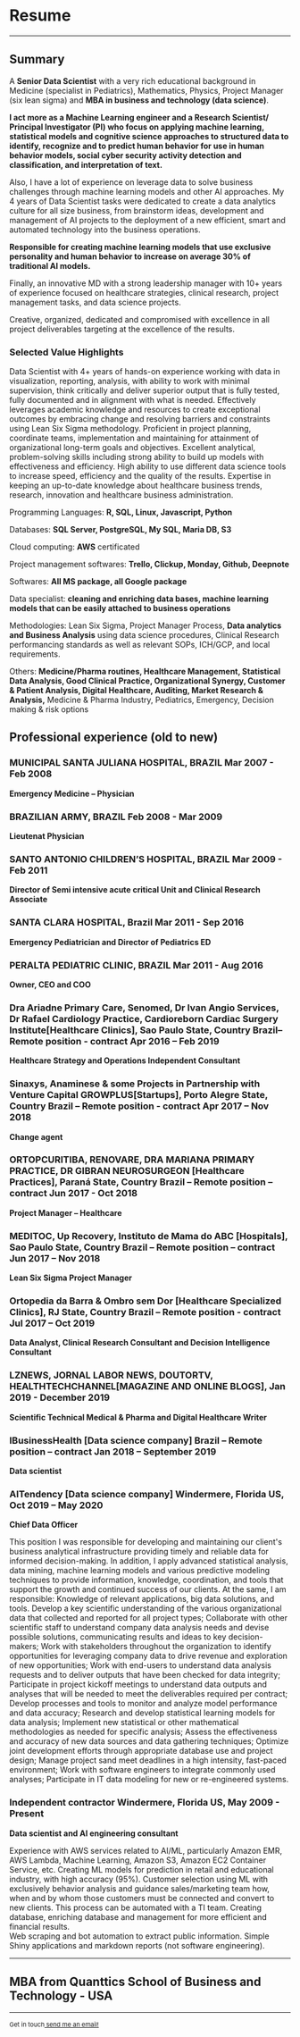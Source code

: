 # Resume

---

## Summary

A **Senior Data Scientist** with a very rich educational background in Medicine (specialist in Pediatrics), Mathematics, Physics, Project Manager (six lean sigma) and **MBA in business and technology (data science)**. 

**I act more as a Machine Learning engineer and a Research Scientist/ Principal Investigator (PI) who focus on applying machine learning, statistical models and cognitive science approaches to structured data to identify, recognize and to predict human behavior for use in human behavior models, social cyber security activity detection and classification, and interpretation of text.**

Also, I have a lot of experience on leverage data to solve business challenges through machine learning models and other AI approaches. My 4 years of Data Scientist tasks were dedicated to create a data analytics culture for all size business, from brainstorm ideas, development and management of AI projects to the deployment of a new efficient, smart and automated technology into the business operations. 

**Responsible for creating machine learning models that use exclusive personality and human behavior to increase on average 30% of traditional AI models.**

Finally, an innovative MD with a strong leadership manager with 10+ years of experience focused on healthcare strategies, clinical research, project management tasks, and data science projects. 

Creative, organized, dedicated and compromised with excellence in all project deliverables targeting at the excellence of the results.

### Selected Value Highlights

Data Scientist with 4+ years of hands-on experience working with data in visualization, reporting, analysis, with ability to work with minimal supervision, think critically and deliver superior output that is fully tested, fully documented and in alignment with what is needed.
Effectively leverages academic knowledge and resources to create exceptional outcomes by embracing change and resolving barriers and constraints using Lean Six Sigma methodology.
Proficient in project planning, coordinate teams, implementation and maintaining for attainment of organizational long-term goals and objectives.
Excellent analytical, problem-solving skills including strong ability to build up models with effectiveness and efficiency.
High ability to use different data science tools to increase speed, efficiency and the quality of the results. 
Expertise in keeping an up-to-date knowledge about healthcare business trends, research, innovation and healthcare business administration.

Programming Languages:     **R, SQL, Linux, Javascript, Python**

Databases:             **SQL Server, PostgreSQL, My SQL, Maria DB, S3**

Cloud computing:                      **AWS** certificated 

Project management softwares:   **Trello, Clickup, Monday, Github, Deepnote**

Softwares:                 **All MS package, all Google package**

Data specialist:     **cleaning and enriching data bases, machine learning models that can be easily attached to business operations**

Methodologies:    Lean Six Sigma, Project Manager Process, **Data analytics and Business Analysis** using data science procedures, Clinical Research performancing standards as well as relevant SOPs, ICH/GCP, and local requirements.

Others:    **Medicine/Pharma routines, Healthcare Management, Statistical Data Analysis, Good Clinical Practice, Organizational Synergy, Customer & Patient Analysis, Digital Healthcare, Auditing, Market Research & Analysis,** Medicine & Pharma Industry, Pediatrics, Emergency, Decision making & risk options

## Professional experience (old to new)


### MUNICIPAL SANTA JULIANA HOSPITAL, BRAZIL Mar 2007 - Feb 2008

**Emergency Medicine – Physician**


### BRAZILIAN ARMY, BRAZIL Feb 2008 - Mar 2009

**Lieutenat Physician** 


### SANTO ANTONIO CHILDREN’S HOSPITAL, BRAZIL Mar 2009 - Feb 2011

**Director of Semi intensive acute critical Unit and Clinical Research Associate** 


### SANTA CLARA HOSPITAL, Brazil Mar 2011 - Sep 2016

**Emergency Pediatrician and Director of Pediatrics ED**


### PERALTA PEDIATRIC CLINIC, BRAZIL  Mar 2011 - Aug 2016

**Owner, CEO and COO**


### Dra Ariadne Primary Care, Senomed, Dr Ivan Angio Services, Dr Rafael Cardiology Practice, Cardioreborn Cardiac Surgery Institute[Healthcare Clinics], Sao Paulo State, Country Brazil– Remote position - contract Apr 2016 – Feb 2019

**Healthcare Strategy and Operations Independent Consultant**


### Sinaxys, Anaminese & some Projects in Partnership with Venture Capital GROWPLUS[Startups], Porto Alegre State, Country Brazil – Remote position - contract   Apr 2017 – Nov 2018

**Change agent**


### ORTOPCURITIBA, RENOVARE, DRA MARIANA PRIMARY PRACTICE, DR GIBRAN NEUROSURGEON [Healthcare Practices], Paraná State, Country Brazil – Remote position – contract  Jun 2017 - Oct 2018

**Project Manager – Healthcare**


### MEDITOC, Up Recovery, Instituto de Mama do ABC [Hospitals], Sao Paulo State, Country Brazil – Remote position – contract Jun 2017 – Nov 2018

**Lean Six Sigma Project Manager**


### Ortopedia da Barra & Ombro sem Dor [Healthcare Specialized Clinics], RJ State, Country Brazil –  Remote position - contract    Jul 2017 – Oct 2019

**Data Analyst, Clinical Research Consultant and Decision Intelligence Consultant**


### LZNEWS, JORNAL LABOR NEWS, DOUTORTV, HEALTHTECHCHANNEL[MAGAZINE AND ONLINE BLOGS], Jan 2019 - December 2019

**Scientific Technical Medical & Pharma and Digital Healthcare Writer**


### IBusinessHealth [Data science company] Brazil – Remote position – contract   Jan 2018 – September 2019

**Data scientist**


### AITendency [Data science company] Windermere, Florida US, Oct 2019 – May 2020

**Chief Data Officer** 

This position I was responsible for developing and maintaining our client's business analytical infrastructure providing timely and reliable data for informed decision-making. In addition, I apply advanced statistical analysis, data mining, machine learning models and various predictive modeling techniques to provide information, knowledge, coordination, and tools that support the growth and continued success of our clients. At the same, I am responsible:
Knowledge of relevant applications, big data solutions, and tools.
Develop a key scientific understanding of the various organizational data that collected and reported for all project types;
Collaborate with other scientific staff to understand company data analysis needs and devise possible solutions, communicating results and ideas to key decision-makers;
Work with stakeholders throughout the organization to identify opportunities for leveraging company data to drive revenue and exploration of new opportunities;
Work with end-users to understand data analysis requests and to deliver outputs that have been checked for data integrity;
Participate in project kickoff meetings to understand data outputs and analyses that will be needed to meet the deliverables required per contract;
Develop processes and tools to monitor and analyze model performance and data accuracy;
Research and develop statistical learning models for data analysis;
Implement new statistical or other mathematical methodologies as needed for specific analysis;
Assess the effectiveness and accuracy of new data sources and data gathering techniques;
Optimize joint development efforts through appropriate database use and project design;
Manage project sand meet deadlines in a high intensity, fast-paced environment;
Work with software engineers to integrate commonly used analyses;
Participate in IT data modeling for new or re-engineered systems.


### Independent contractor Windermere, Florida US, May 2009 - Present 

**Data scientist and AI engineering consultant**  

Experience with AWS services related to AI/ML, particularly Amazon EMR, AWS Lambda, Machine Learning, Amazon S3, Amazon EC2 Container Service, etc.
Creating ML models for prediction in retail and educational industry, with high accuracy (95%).
Customer selection using ML with exclusively behavior analysis and guidance sales/marketing team how, when and by whom those customers must be connected and convert to new clients. This process can be automated with a TI team.
Creating database, enriching database and management for more efficient and financial results.    
Web scraping and bot automation to extract public information.
Simple Shiny applications and markdown reports (not software engineering).                


---

## MBA from Quanttics School of Business and Technology - USA



---
<p style="font-size:11px"> Get in touch<a href="mailto:rmasiniexpert@gmail.com"> send me an email!</a></p>
<!-- Remove above link if you don't want to attibute -->
